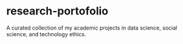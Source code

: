 # research-portofolio
A curated collection of my academic projects in data science, social science, and technology ethics.
